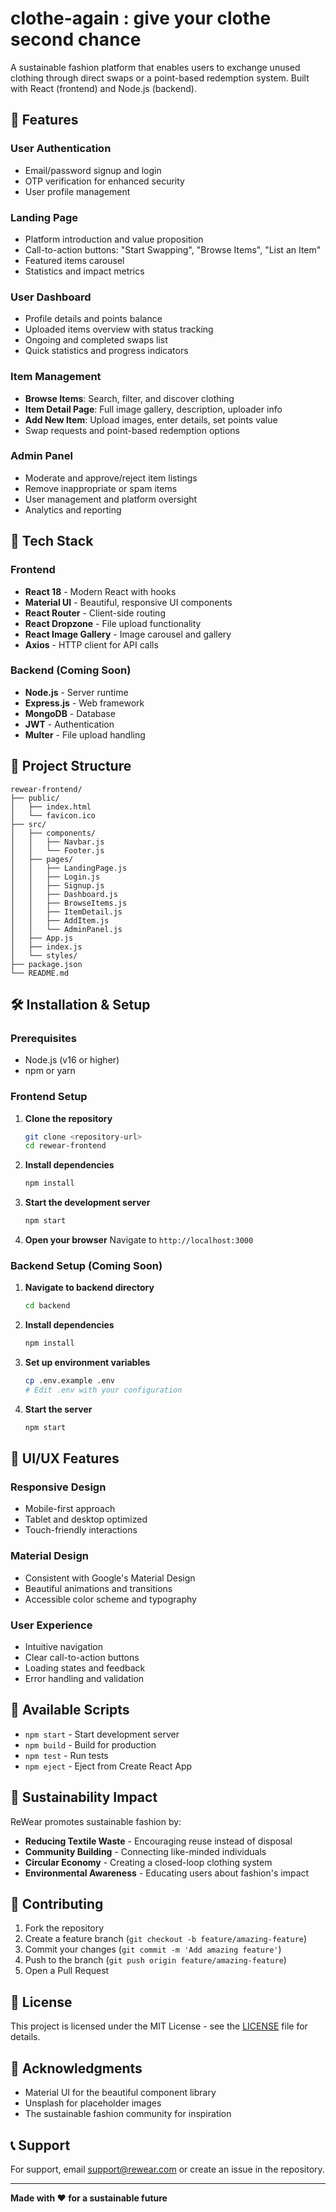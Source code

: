 # clothe-again : give your clothe second chance 

A sustainable fashion platform that enables users to exchange unused clothing through direct swaps or a point-based redemption system. Built with React (frontend) and Node.js (backend).

## 🌟 Features

### User Authentication
- Email/password signup and login
- OTP verification for enhanced security
- User profile management

### Landing Page
- Platform introduction and value proposition
- Call-to-action buttons: "Start Swapping", "Browse Items", "List an Item"
- Featured items carousel
- Statistics and impact metrics

### User Dashboard
- Profile details and points balance
- Uploaded items overview with status tracking
- Ongoing and completed swaps list
- Quick statistics and progress indicators

### Item Management
- **Browse Items**: Search, filter, and discover clothing
- **Item Detail Page**: Full image gallery, description, uploader info
- **Add New Item**: Upload images, enter details, set points value
- Swap requests and point-based redemption options

### Admin Panel
- Moderate and approve/reject item listings
- Remove inappropriate or spam items
- User management and platform oversight
- Analytics and reporting

## 🚀 Tech Stack

### Frontend
- **React 18** - Modern React with hooks
- **Material UI** - Beautiful, responsive UI components
- **React Router** - Client-side routing
- **React Dropzone** - File upload functionality
- **React Image Gallery** - Image carousel and gallery
- **Axios** - HTTP client for API calls

### Backend (Coming Soon)
- **Node.js** - Server runtime
- **Express.js** - Web framework
- **MongoDB** - Database
- **JWT** - Authentication
- **Multer** - File upload handling

## 📁 Project Structure

```
rewear-frontend/
├── public/
│   ├── index.html
│   └── favicon.ico
├── src/
│   ├── components/
│   │   ├── Navbar.js
│   │   └── Footer.js
│   ├── pages/
│   │   ├── LandingPage.js
│   │   ├── Login.js
│   │   ├── Signup.js
│   │   ├── Dashboard.js
│   │   ├── BrowseItems.js
│   │   ├── ItemDetail.js
│   │   ├── AddItem.js
│   │   └── AdminPanel.js
│   ├── App.js
│   ├── index.js
│   └── styles/
├── package.json
└── README.md
```

## 🛠️ Installation & Setup

### Prerequisites
- Node.js (v16 or higher)
- npm or yarn

### Frontend Setup

1. **Clone the repository**
   ```bash
   git clone <repository-url>
   cd rewear-frontend
   ```

2. **Install dependencies**
   ```bash
   npm install
   ```

3. **Start the development server**
   ```bash
   npm start
   ```

4. **Open your browser**
   Navigate to `http://localhost:3000`

### Backend Setup (Coming Soon)

1. **Navigate to backend directory**
   ```bash
   cd backend
   ```

2. **Install dependencies**
   ```bash
   npm install
   ```

3. **Set up environment variables**
   ```bash
   cp .env.example .env
   # Edit .env with your configuration
   ```

4. **Start the server**
   ```bash
   npm start
   ```

## 🎨 UI/UX Features

### Responsive Design
- Mobile-first approach
- Tablet and desktop optimized
- Touch-friendly interactions

### Material Design
- Consistent with Google's Material Design
- Beautiful animations and transitions
- Accessible color scheme and typography

### User Experience
- Intuitive navigation
- Clear call-to-action buttons
- Loading states and feedback
- Error handling and validation

## 🔧 Available Scripts

- `npm start` - Start development server
- `npm build` - Build for production
- `npm test` - Run tests
- `npm eject` - Eject from Create React App

## 🌱 Sustainability Impact

ReWear promotes sustainable fashion by:
- **Reducing Textile Waste** - Encouraging reuse instead of disposal
- **Community Building** - Connecting like-minded individuals
- **Circular Economy** - Creating a closed-loop clothing system
- **Environmental Awareness** - Educating users about fashion's impact

## 🤝 Contributing

1. Fork the repository
2. Create a feature branch (`git checkout -b feature/amazing-feature`)
3. Commit your changes (`git commit -m 'Add amazing feature'`)
4. Push to the branch (`git push origin feature/amazing-feature`)
5. Open a Pull Request

## 📝 License

This project is licensed under the MIT License - see the [LICENSE](LICENSE) file for details.

## 🙏 Acknowledgments

- Material UI for the beautiful component library
- Unsplash for placeholder images
- The sustainable fashion community for inspiration

## 📞 Support

For support, email support@rewear.com or create an issue in the repository.

---

**Made with ❤️ for a sustainable future** 